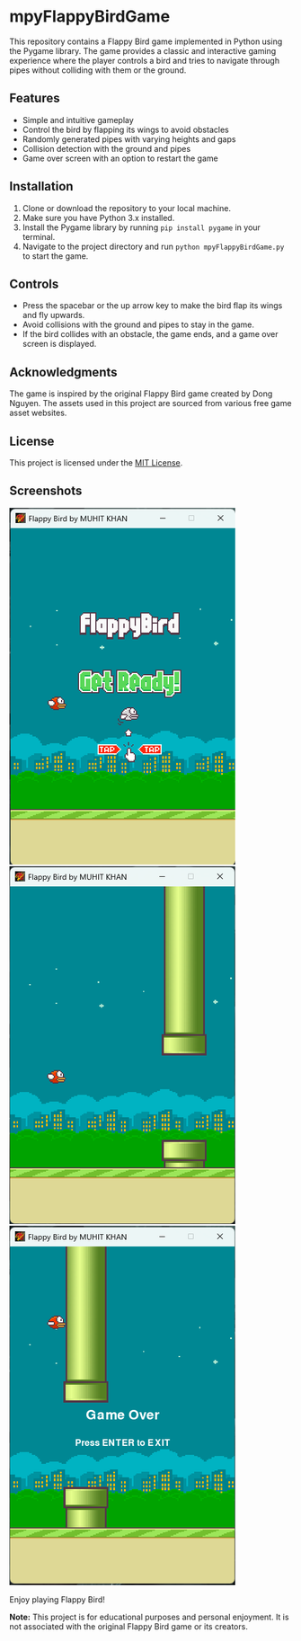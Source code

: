 # mpyFlappyBirdGame

This repository contains a Flappy Bird game implemented in Python using the Pygame library. The game provides a classic and interactive gaming experience where the player controls a bird and tries to navigate through pipes without colliding with them or the ground.

## Features

- Simple and intuitive gameplay
- Control the bird by flapping its wings to avoid obstacles
- Randomly generated pipes with varying heights and gaps
- Collision detection with the ground and pipes
- Game over screen with an option to restart the game

## Installation

1. Clone or download the repository to your local machine.
2. Make sure you have Python 3.x installed.
3. Install the Pygame library by running `pip install pygame` in your terminal.
4. Navigate to the project directory and run `python mpyFlappyBirdGame.py` to start the game.

## Controls

- Press the spacebar or the up arrow key to make the bird flap its wings and fly upwards.
- Avoid collisions with the ground and pipes to stay in the game.
- If the bird collides with an obstacle, the game ends, and a game over screen is displayed.

## Acknowledgments

The game is inspired by the original Flappy Bird game created by Dong Nguyen. The assets used in this project are sourced from various free game asset websites.

## License

This project is licensed under the [MIT License](LICENSE).

## Screenshots

![Gameplay Screenshot - 01](GamePlayScreenshots\GamePlaySS_01.png)
![Gameplay Screenshot - 02](GamePlayScreenshots\GamePlaySS_02.png)
![Game Over Screenshot](GamePlayScreenshots\GamePlaySS_03.png)

Enjoy playing Flappy Bird!

**Note:** This project is for educational purposes and personal enjoyment. It is not associated with the original Flappy Bird game or its creators.
